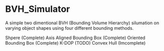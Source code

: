 # BVH_Simulator
 A simple two dimentional BVH (Bounding Volume Hierarchy) silumation on varying object shapes using four different bounding methods.
 
  Shpere (Complete)
  Axis Aligned Bounding Box (Complete)
  Oriented Bounding Box (Complete)
  K-DOP (TODO)
  Convex Hull (Imcomplete)
